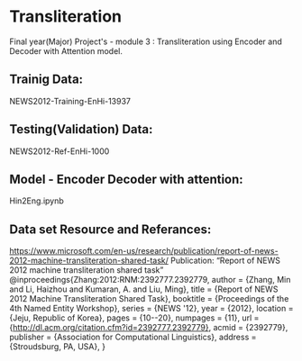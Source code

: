 # Transliteration
Final year(Major) Project's - module 3 : Transliteration using Encoder and Decoder with Attention model.

## Trainig Data:
NEWS2012-Training-EnHi-13937

## Testing(Validation) Data:
NEWS2012-Ref-EnHi-1000

## Model - Encoder Decoder with attention: 
Hin2Eng.ipynb



## Data set Resource and Referances:
https://www.microsoft.com/en-us/research/publication/report-of-news-2012-machine-transliteration-shared-task/
Publication:  “Report of NEWS 2012 machine transliteration shared task”
@inproceedings{Zhang:2012:RNM:2392777.2392779,
author = {Zhang, Min and Li, Haizhou and Kumaran, A. and Liu, Ming},
title = {Report of NEWS 2012 Machine Transliteration Shared Task},
booktitle = {Proceedings of the 4th Named Entity Workshop},
series = {NEWS '12},
year = {2012},
location = {Jeju, Republic of Korea},
pages = {10--20},
numpages = {11},
url = {http://dl.acm.org/citation.cfm?id=2392777.2392779},
acmid = {2392779},
publisher = {Association for Computational Linguistics},
address = {Stroudsburg, PA, USA},
}
